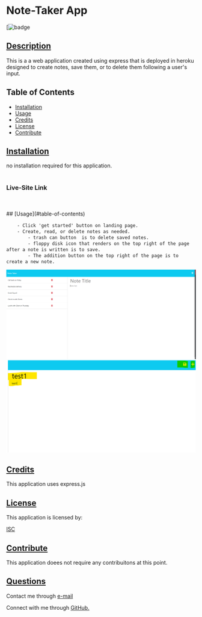 
  # Note-Taker App
  [![badge](https://img.shields.io/badge/license-isc-blueviolet)
      
  ## [Description](table-of-conents)
  
  This is a a web application created using express that is deployed in heroku designed to create notes, save them, or to delete them following a user's input.
 
  
  ## Table of Contents 
  
  * [Installation](#installation)
  * [Usage](#usage)
  * [Credits](#credits)
  * [License](#license)
  * [Contribute](#contribute)
  
  
  ## [Installation](#table-of-contents)

  no installation required for this application.
<br>
<br>
### Live-Site Link



  <br>
  <br>
  ## [Usage](#table-of-contents)

        - Click 'get started' button on landing page.
        - Create, read, or delete notes as needed.
            - trash can button  is to delete saved notes. 
            - floppy disk icon that renders on the top right of the page after a note is written is to save. 
            - The addition button on the top right of the page is to create a new note. 
  
  ![note-taker-app-ss](public/assets/images/Screenshot%202023-01-14%20234449.png)
  ![save-&-create-buttons-functionality](public/assets/images/Screenshot%202023-01-15%20105824.png)
  ## [Credits](#table-of-contents)
  
  This application uses express.js 
  
  ## [License](#table-of-contents)
  
   This application is licensed by:
   
   [ISC](https://choosealicense.com/licenses/isc)
  
      
  
  ## [Contribute](#table-of-contents)
  
  This application doees not require any contribuitons at this point.
  

  ## [Questions](#table-of-contents)
  
  
Contact me through [e-mail](mailto:marquez.jay444@gmail.com)

Connect with me through [GitHub.](https://www.github.com/Jay-MM)
  